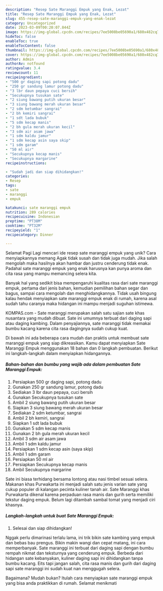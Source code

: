 ```yaml
---
description: "Resep Sate Maranggi Empuk yang Enak, Lezat"
title: "Resep Sate Maranggi Empuk yang Enak, Lezat"
slug: 455-resep-sate-maranggi-empuk-yang-enak-lezat
category: Uncategorized
date: 2023-03-09T00:20:07.844Z
image: https://img-global.cpcdn.com/recipes/7ee5008be05690a1/680x482cq70/sate-maranggi-empuk-foto-resep-utama.jpg
hideToc: false
enableToc: true
enableTocContent: false
thumbnail: https://img-global.cpcdn.com/recipes/7ee5008be05690a1/680x482cq70/sate-maranggi-empuk-foto-resep-utama.jpg
cover: https://img-global.cpcdn.com/recipes/7ee5008be05690a1/680x482cq70/sate-maranggi-empuk-foto-resep-utama.jpg
author: Admin
authorAv: notfound
ratingvalue: 3.4
reviewcount: 11
recipeingredient:
- "500 gr daging sapi potong dadu"
- "250 gr sandung lamur potong dadu"
- "3 lbr daun pepaya cuci bersih"
- "Secukupnya tusukan sate"
- "2 siung bawang putih ukuran besar"
- "3 siung bawang merah ukuran besar"
- "2 sdm ketumbar sangrai"
- "2 bh kemiri sangrai"
- "1 sdt lada bubuk"
- "5 sdm kecap manis"
- "2 bh gula merah ukuran kecil"
- "3 sdm air asam jawa"
- "1 sdm kaldu jamur"
- "1 sdm kecap asin saya skip"
- "1 sdm garam"
- "50 ml air"
- "Secukupnya kecap manis"
- "Secukupnya margarine"
recipeinstructions:

- "Sudah jadi dan siap dihidangkan!"
categories:
- Resep
tags:
- sate
- maranggi
- empuk

katakunci: sate maranggi empuk 
nutrition: 289 calories
recipecuisine: Indonesian
preptime: "PT38M"
cooktime: "PT32M"
recipeyield: "1"
recipecategory: Dinner

---
```



Selamat Pagi Lagi mencari ide resep sate maranggi empuk yang unik? Cara menyiapkannya memang Agak tidak susah dan tidak juga mudah. Jika salah mengolah maka hasilnya akan hambar dan justru cenderung tidak enak. Padahal sate maranggi empuk yang enak harusnya kan punya aroma dan cita rasa yang mampu memancing selera kita.


Banyak hal yang sedikit bisa mempengaruhi kualitas rasa dari sate maranggi empuk, pertama dari jenis bahan, kemudian pemilihan bahan segar dan bagus, sampai cara mengolah dan menghidangkannya. Tidak usah bingung kalau hendak menyiapkan sate maranggi empuk enak di rumah, karena asal sudah tahu caranya maka hidangan ini mampu menjadi suguhan istimewa.

KOMPAS.com - Sate maranggi merupakan salah satu sajian sate khas nusantara yang mudah dibuat. Sate ini umumnya terbuat dari daging sapi atau daging kambing. Dalam penyajiannya, sate maranggi tidak memakai bumbu kacang karena cita rasa dagingnya sudah cukup kuat.


Di bawah ini ada beberapa cara mudah dan praktis untuk membuat sate maranggi empuk yang siap dikreasikan. Kamu dapat menyiapkan Sate Maranggi Empuk menggunakan 18 bahan dan 0 langkah pembuatan. Berikut ini langkah-langkah dalam menyiapkan hidangannya.

<!--inarticleads1-->

##### Bahan-bahan dan bumbu yang wajib ada dalam pembuatan Sate Maranggi Empuk:

1. Persiapkan 500 gr daging sapi, potong dadu
1. Gunakan 250 gr sandung lamur, potong dadu
1. Sediakan 3 lbr daun pepaya, cuci bersih
1. Gunakan Secukupnya tusukan sate
1. Ambil 2 siung bawang putih ukuran besar
1. Siapkan 3 siung bawang merah ukuran besar
1. Sediakan 2 sdm ketumbar, sangrai
1. Ambil 2 bh kemiri, sangrai
1. Siapkan 1 sdt lada bubuk
1. Gunakan 5 sdm kecap manis
1. Gunakan 2 bh gula merah ukuran kecil
1. Ambil 3 sdm air asam jawa
1. Ambil 1 sdm kaldu jamur
1. Persiapkan 1 sdm kecap asin (saya skip)
1. Ambil 1 sdm garam
1. Persiapkan 50 ml air
1. Persiapkan Secukupnya kecap manis
1. Ambil Secukupnya margarine


Sate ini biasa terhidang bersama lontong atau nasi timbel sesuai selera. Makanan khas Purwakarta ini menjadi salah satu jenis varian sate yang cukup populer di kalangan pecinta kuliner tanah air. Sate Maranggi khas Purwakarta dikenal karena perpaduan rasa manis dan gurih serta memiliki tekstur daging empuk. Belum lagi ditambah sambal tomat yang menjadi ciri khasnya. 

<!--inarticleads2-->

##### Langkah-langkah untuk buat Sate Maranggi Empuk:


1. Selesai dan siap dihidangkan!

Nggak perlu dimarinasi terlalu lama, ini trik bikin sate kambing yang empuk dan bebas bau prengus. Bikin makin wangi dan cepat matang, ini cara memperbanyak. Sate maranggi ini terbuat dari daging sapi dengan bumbu rempah nikmat dan teksturnya yang cenderung empuk. Berbeda dari hidangan sate kebanyakan, kuliner daging sapi ini dihidangkan tanpa bumbu kacang. Eits tapi jangan salah, cita rasa manis dan gurih dari daging sapi sate maranggi ini sudah kuat nan menggugah selera. 

Bagaimana? Mudah bukan? Itulah cara menyiapkan sate maranggi empuk yang bisa anda praktikkan di rumah. Selamat menikmati
